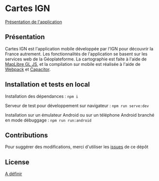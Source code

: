 # Cartes IGN

[Présentation de l'application](https://www.ign.fr/telechargez-application-cartographique-cartes-ign)

## Présentation

Cartes IGN est l'application mobile développée par l'IGN pour découvrir la France autrement. Les fonctionnalités de l'application se basent sur les services web de la Géoplateforme. La cartographie est faite à l'aide de [MapLibre GL JS](https://maplibre.org/maplibre-gl-js/docs/), et la compilation sur mobile est réalisée à l'aide de [Webpack](https://webpack.js.org/) et [Capacitor](https://capacitorjs.com/).

## Installation et tests en local

Installation des dépendances :
`npm i`

Serveur de test pour développement sur navigateur :
`npm run serve:dev`

Installation sur un émulateur Android ou sur un téléphone Android branché en mode débuggage :
`npm run run:android`

## Contributions

Pour suggérer des modifications, merci d'utiliser les [issues](https://github.com/IGNF/cartes-ign-app/issues) de ce dépôt

## License

[A définir](LICENSE)
